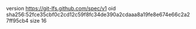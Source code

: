 version https://git-lfs.github.com/spec/v1
oid sha256:52fce35cbf0c2cd12c59f8fc34de390a2cdaaa8a19fe8e674e66c2a27ff95cb4
size 16
